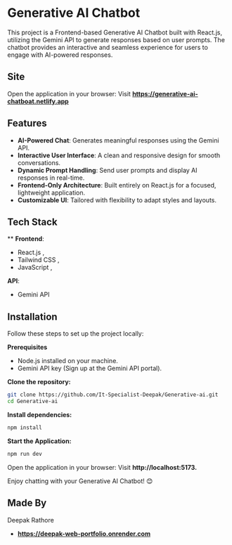 
# Generative AI Chatbot

This project is a Frontend-based Generative AI Chatbot built with React.js, utilizing the Gemini API to generate responses based on user prompts. The chatbot provides an interactive and seamless experience for users to engage with AI-powered responses.

## Site
Open the application in your browser:
Visit  **https://generative-ai-chatboat.netlify.app**

## Features
- **AI-Powered Chat**: Generates meaningful responses using the Gemini API.
- **Interactive User Interface**: A clean and responsive design for smooth conversations.
- **Dynamic Prompt Handling**: Send user prompts and display AI responses in real-time.
- **Frontend-Only Architecture**: Built entirely on React.js for a focused, lightweight application.
- **Customizable UI**: Tailored with flexibility to adapt styles and layouts.

## Tech Stack
**
**Frontend**:
 - React.js ,  
 - Tailwind CSS ,
 - JavaScript ,

**API**:
 - Gemini API

## Installation
Follow these steps to set up the project locally:

**Prerequisites**
- Node.js installed on your machine.
- Gemini API key (Sign up at the Gemini API portal).

**Clone the repository:**
```bash
git clone https://github.com/It-Specialist-Deepak/Generative-ai.git
cd Generative-ai

```
**Install dependencies:**
```bash
npm install
```
**Start the Application:**
```bash
npm run dev
```
Open the application in your browser:
Visit **http://localhost:5173.**

Enjoy chatting with your Generative AI Chatbot! 😊

## Made By
Deepak Rathore
- **https://deepak-web-portfolio.onrender.com**
